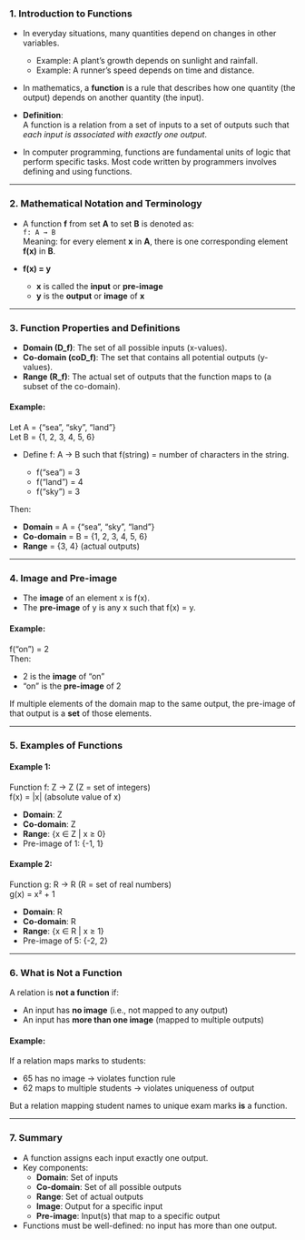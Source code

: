 ### **1. Introduction to Functions**

- In everyday situations, many quantities depend on changes in other variables.  
  - Example: A plant’s growth depends on sunlight and rainfall.  
  - Example: A runner’s speed depends on time and distance.

- In mathematics, a **function** is a rule that describes how one quantity (the output) depends on another quantity (the input).

- **Definition**:  
  A function is a relation from a set of inputs to a set of outputs such that *each input is associated with exactly one output*.

- In computer programming, functions are fundamental units of logic that perform specific tasks. Most code written by programmers involves defining and using functions.

---

### **2. Mathematical Notation and Terminology**

- A function **f** from set **A** to set **B** is denoted as:  
  `f: A → B`  
  Meaning: for every element **x** in **A**, there is one corresponding element **f(x)** in **B**.

- **f(x) = y**  
  - **x** is called the **input** or **pre-image**  
  - **y** is the **output** or **image** of **x**

---

### **3. Function Properties and Definitions**

- **Domain (D_f)**: The set of all possible inputs (x-values).  
- **Co-domain (coD_f)**: The set that contains all potential outputs (y-values).  
- **Range (R_f)**: The actual set of outputs that the function maps to (a subset of the co-domain).

#### Example:
Let A = {“sea”, “sky”, “land”}  
Let B = {1, 2, 3, 4, 5, 6}

- Define f: A → B such that f(string) = number of characters in the string.

  - f(“sea”) = 3  
  - f(“land”) = 4  
  - f(“sky”) = 3

Then:
- **Domain** = A = {“sea”, “sky”, “land”}  
- **Co-domain** = B = {1, 2, 3, 4, 5, 6}  
- **Range** = {3, 4} (actual outputs)

---

### **4. Image and Pre-image**

- The **image** of an element x is f(x).  
- The **pre-image** of y is any x such that f(x) = y.

#### Example:
f(“on”) = 2  
Then:  
- 2 is the **image** of “on”  
- “on” is the **pre-image** of 2

If multiple elements of the domain map to the same output, the pre-image of that output is a **set** of those elements.

---

### **5. Examples of Functions**

#### Example 1:
Function f: Z → Z (Z = set of integers)  
f(x) = |x| (absolute value of x)

- **Domain**: Z  
- **Co-domain**: Z  
- **Range**: {x ∈ Z | x ≥ 0}  
- Pre-image of 1: {-1, 1}

#### Example 2:
Function g: R → R (R = set of real numbers)  
g(x) = x² + 1

- **Domain**: R  
- **Co-domain**: R  
- **Range**: {x ∈ R | x ≥ 1}  
- Pre-image of 5: {-2, 2}

---

### **6. What is Not a Function**

A relation is **not a function** if:

- An input has **no image** (i.e., not mapped to any output)  
- An input has **more than one image** (mapped to multiple outputs)

#### Example:
If a relation maps marks to students:
- 65 has no image → violates function rule  
- 62 maps to multiple students → violates uniqueness of output

But a relation mapping student names to unique exam marks **is** a function.

---

### **7. Summary**

- A function assigns each input exactly one output.
- Key components:
  - **Domain**: Set of inputs
  - **Co-domain**: Set of all possible outputs
  - **Range**: Set of actual outputs
  - **Image**: Output for a specific input
  - **Pre-image**: Input(s) that map to a specific output
- Functions must be well-defined: no input has more than one output.
